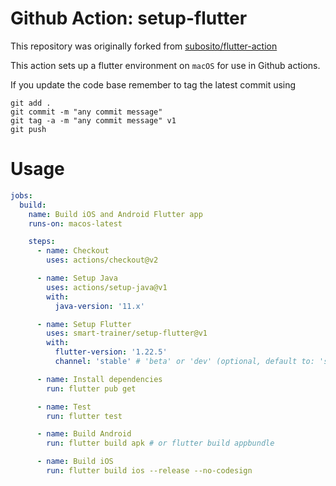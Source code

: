 # Github Action: setup-flutter

This repository was originally forked from [subosito/flutter-action](https://github.com/subosito/flutter-action.git)

This action sets up a flutter environment on `macOS` for use in Github actions. 

If you update the code base remember to tag the latest commit using 

```
git add . 
git commit -m "any commit message"
git tag -a -m "any commit message" v1
git push
```

# Usage

```yaml
jobs:
  build:
    name: Build iOS and Android Flutter app
    runs-on: macos-latest

    steps:
      - name: Checkout
        uses: actions/checkout@v2

      - name: Setup Java 
        uses: actions/setup-java@v1
        with:
          java-version: '11.x'

      - name: Setup Flutter
        uses: smart-trainer/setup-flutter@v1
        with:
          flutter-version: '1.22.5'
          channel: 'stable' # 'beta' or 'dev' (optional, default to: 'stable')

      - name: Install dependencies 
        run: flutter pub get

      - name: Test
        run: flutter test

      - name: Build Android 
        run: flutter build apk # or flutter build appbundle

      - name: Build iOS
        run: flutter build ios --release --no-codesign
```
